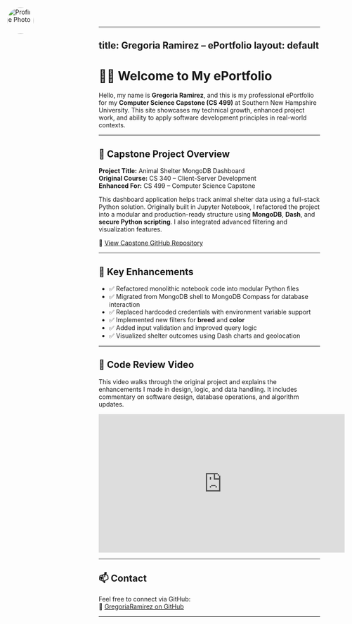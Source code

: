 <style>
.top-left-pic {
  position: absolute;
  top: 20px;
  left: 20px;
  width: 60px;
  height: 60px;
  border-radius: 50%;
  z-index: 1000;
}
</style>

<img src="assets/img/myphoto.jpg" alt="Profile Photo" class="top-left-pic">



---
title: Gregoria Ramirez – ePortfolio
layout: default
---



# 👩‍💻 Welcome to My ePortfolio

Hello, my name is **Gregoria Ramirez**, and this is my professional ePortfolio for my **Computer Science Capstone (CS 499)** at Southern New Hampshire University. This site showcases my technical growth, enhanced project work, and ability to apply software development principles in real-world contexts.

---

## 📁 Capstone Project Overview

**Project Title:** Animal Shelter MongoDB Dashboard  
**Original Course:** CS 340 – Client-Server Development  
**Enhanced For:** CS 499 – Computer Science Capstone

This dashboard application helps track animal shelter data using a full-stack Python solution. Originally built in Jupyter Notebook, I refactored the project into a modular and production-ready structure using **MongoDB**, **Dash**, and **secure Python scripting**. I also integrated advanced filtering and visualization features.

🔗 [View Capstone GitHub Repository](https://github.com/GregoriaRamirez/CS-499-Capstone)

---

## 🚀 Key Enhancements

- ✅ Refactored monolithic notebook code into modular Python files
- ✅ Migrated from MongoDB shell to MongoDB Compass for database interaction
- ✅ Replaced hardcoded credentials with environment variable support
- ✅ Implemented new filters for **breed** and **color**
- ✅ Added input validation and improved query logic
- ✅ Visualized shelter outcomes using Dash charts and geolocation

---

## 🎥 Code Review Video

This video walks through the original project and explains the enhancements I made in design, logic, and data handling. It includes commentary on software design, database operations, and algorithm updates.

<iframe width="560" height="315" 
  src="https://www.youtube.com/embed/x1udKrsLDZQ" 
  title="AnimalShelter Code Review – CS 499 Capstone" 
  frameborder="0" allowfullscreen>
</iframe>

---

## 📫 Contact

 Feel free to connect via GitHub:  
🔗 [GregoriaRamirez on GitHub](https://github.com/GregoriaRamirez)

---

